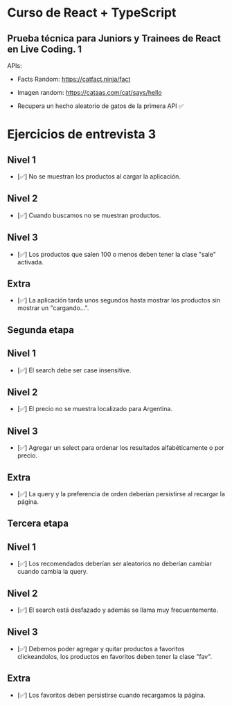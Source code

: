 # Curso de React + TypeScript

## Prueba técnica para Juniors y Trainees de React en Live Coding. 1
APIs:

- Facts Random: https://catfact.ninja/fact

- Imagen random: https://cataas.com/cat/says/hello

- Recupera un hecho aleatorio de gatos de la primera API ✅


# Ejercicios de entrevista 3

## Nivel 1
- [✅] No se muestran los productos al cargar la aplicación.

## Nivel 2
- [✅] Cuando buscamos no se muestran productos.

## Nivel 3
- [✅] Los productos que salen 100 o menos deben tener la clase "sale" activada.

## Extra
- [✅] La aplicación tarda unos segundos hasta mostrar los productos sin mostrar un "cargando...".

## Segunda etapa

## Nivel 1
- [✅] El search debe ser case insensitive.

## Nivel 2
- [✅] El precio no se muestra localizado para Argentina.

## Nivel 3
- [✅] Agregar un select para ordenar los resultados alfabéticamente o por precio.

## Extra
- [✅] La query y la preferencia de orden deberían persistirse al recargar la página.

## Tercera etapa

## Nivel 1
- [✅] Los recomendados deberían ser aleatorios no deberían cambiar cuando cambia la query.

## Nivel 2
- [✅] El search está desfazado y además se llama muy frecuentemente.

## Nivel 3
- [✅] Debemos poder agregar y quitar productos a favoritos clickeandolos, los productos en favoritos deben tener la clase "fav".

## Extra
- [✅] Los favoritos deben persistirse cuando recargamos la página.
